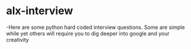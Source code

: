 # alx-interview

-Here are some python hard coded interview questions. Some are simple while yet others will require you to dig deeper into google and your creativity
